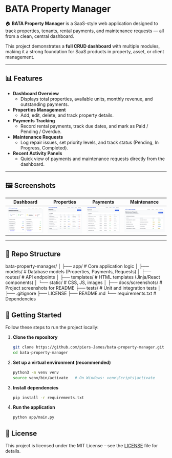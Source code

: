 # BATA Property Manager

🏠 **BATA Property Manager** is a SaaS-style web application designed to track properties, tenants, rental payments, and maintenance requests — all from a clean, central dashboard.  

This project demonstrates a **full CRUD dashboard** with multiple modules, making it a strong foundation for SaaS products in property, asset, or client management.

---

## 📊 Features
- **Dashboard Overview**  
  - Displays total properties, available units, monthly revenue, and outstanding payments.  
- **Properties Management**  
  - Add, edit, delete, and track property details.  
- **Payments Tracking**  
  - Record rental payments, track due dates, and mark as Paid / Pending / Overdue.  
- **Maintenance Requests**  
  - Log repair issues, set priority levels, and track status (Pending, In Progress, Completed).  
- **Recent Activity Panels**  
  - Quick view of payments and maintenance requests directly from the dashboard.  

---

## 🖼️ Screenshots  

Dashboard | Properties | Payments | Maintenance  
:-: | :-: | :-: | :-:  
![Dashboard](docs/screenshots/dashboard.png) | ![Properties](docs/screenshots/properties.png) | ![Payments](docs/screenshots/payments.png) | ![Maintenance](docs/screenshots/maintenance.png)  

---

## 📂 Repo Structure

bata-property-manager/
│
├── app/                     # Core application logic
│   ├── models/              # Database models (Properties, Payments, Requests)
│   ├── routes/              # API endpoints
│   ├── templates/           # HTML templates (Jinja/React components)
│   └── static/              # CSS, JS, images
│
├── docs/screenshots/        # Project screenshots for README
├── tests/                   # Unit and integration tests
│
├── .gitignore
├── LICENSE
├── README.md
└── requirements.txt         # Dependencies

## 🚀 Getting Started

Follow these steps to run the project locally:

1. **Clone the repository**
   ```bash
   git clone https://github.com/piers-James/bata-property-manager.git
   cd bata-property-manager

   ```

2. **Set up a virtual environment (recommended)**
   ```bash
   python3 -m venv venv
   source venv/bin/activate   # On Windows: venv\Scripts\activate

    ```
   
3. **Install dependencies**
   ```bash
   pip install -r requirements.txt

   ```

4. **Run the application**
   ```bash
   python app/main.py


## 📄 License
This project is licensed under the MIT License – see the [LICENSE](LICENSE) file for details.




